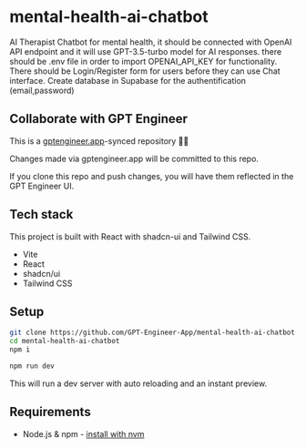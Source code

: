 # mental-health-ai-chatbot

AI Therapist Chatbot for mental health, it should be connected with OpenAI API endpoint and it will use GPT-3.5-turbo model for AI responses. there should be .env file in order to import OPENAI_API_KEY for functionality. There should be Login/Register form for users before they can use Chat interface. Create database in Supabase for the authentification (email,password)

## Collaborate with GPT Engineer

This is a [gptengineer.app](https://gptengineer.app)-synced repository 🌟🤖

Changes made via gptengineer.app will be committed to this repo.

If you clone this repo and push changes, you will have them reflected in the GPT Engineer UI.

## Tech stack

This project is built with React with shadcn-ui and Tailwind CSS.

- Vite
- React
- shadcn/ui
- Tailwind CSS

## Setup

```sh
git clone https://github.com/GPT-Engineer-App/mental-health-ai-chatbot.git
cd mental-health-ai-chatbot
npm i
```

```sh
npm run dev
```

This will run a dev server with auto reloading and an instant preview.

## Requirements

- Node.js & npm - [install with nvm](https://github.com/nvm-sh/nvm#installing-and-updating)
